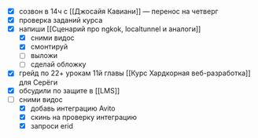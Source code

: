 - [x] созвон в 14ч с [[Джосайя Кавиани]] — перенос на четверг
- [x] проверка заданий курса
- [x] напиши [[Сценарий про ngkok, localtunnel и аналоги]]
	- [x] сними видос
	- [x] смонтируй
	- [ ] выложи
	- [ ] сделай обложку
- [x] грейд по 22+ урокам 11й главы [[Курс Хардкорная веб-разработка]] для Серёги
- [x] обсудили по защите в [[LMS]]
- [ ] сними видос
	- [x] добавь интеграцию Avito
	- [x] скинь на проверку интеграцию
	- [x] запроси erid